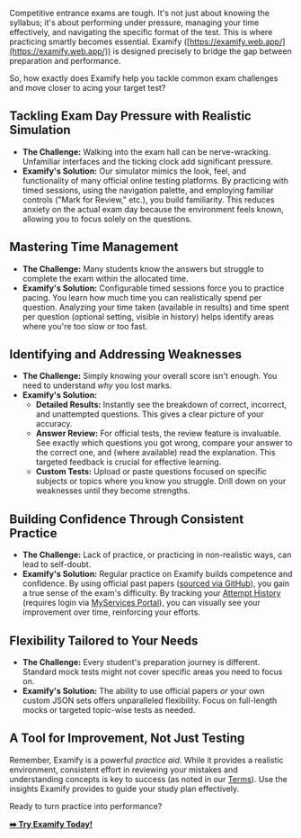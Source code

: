 Competitive entrance exams are tough. It's not just about knowing the syllabus; it's about performing under pressure, managing your time effectively, and navigating the specific format of the test. This is where practicing smartly becomes essential. Examify ([https://examify.web.app/](https://examify.web.app/)) is designed precisely to bridge the gap between preparation and performance.

So, how exactly does Examify help you tackle common exam challenges and move closer to acing your target test?

## Tackling Exam Day Pressure with Realistic Simulation

*   **The Challenge:** Walking into the exam hall can be nerve-wracking. Unfamiliar interfaces and the ticking clock add significant pressure.
*   **Examify's Solution:** Our simulator mimics the look, feel, and functionality of many official online testing platforms. By practicing with timed sessions, using the navigation palette, and employing familiar controls ("Mark for Review," etc.), you build familiarity. This reduces anxiety on the actual exam day because the environment feels known, allowing you to focus solely on the questions.

## Mastering Time Management

*   **The Challenge:** Many students know the answers but struggle to complete the exam within the allocated time.
*   **Examify's Solution:** Configurable timed sessions force you to practice pacing. You learn how much time you can realistically spend per question. Analyzing your time taken (available in results) and time spent per question (optional setting, visible in history) helps identify areas where you're too slow or too fast.

## Identifying and Addressing Weaknesses

*   **The Challenge:** Simply knowing your overall score isn't enough. You need to understand *why* you lost marks.
*   **Examify's Solution:**
    *   **Detailed Results:** Instantly see the breakdown of correct, incorrect, and unattempted questions. This gives a clear picture of your accuracy.
    *   **Answer Review:** For official tests, the review feature is invaluable. See exactly which questions you got wrong, compare your answer to the correct one, and (where available) read the explanation. This targeted feedback is crucial for effective learning.
    *   **Custom Tests:** Upload or paste questions focused on specific subjects or topics where you know you struggle. Drill down on your weaknesses until they become strengths.

## Building Confidence Through Consistent Practice

*   **The Challenge:** Lack of practice, or practicing in non-realistic ways, can lead to self-doubt.
*   **Examify's Solution:** Regular practice on Examify builds competence and confidence. By using official past papers ([sourced via GitHub](https://github.com/Samkarya/online-exam-questions)), you gain a true sense of the exam's difficulty. By tracking your [Attempt History](/profile) (requires login via [MyServices Portal](https://bcaexamprep.web.app/)), you can visually see your improvement over time, reinforcing your efforts.

## Flexibility Tailored to Your Needs

*   **The Challenge:** Every student's preparation journey is different. Standard mock tests might not cover specific areas you need to focus on.
*   **Examify's Solution:** The ability to use official papers *or* your own custom JSON sets offers unparalleled flexibility. Focus on full-length mocks or targeted topic-wise tests as needed.

## A Tool for Improvement, Not Just Testing

Remember, Examify is a powerful *practice aid*. While it provides a realistic environment, consistent effort in reviewing your mistakes and understanding concepts is key to success (as noted in our [Terms](/terms-of-service)). Use the insights Examify provides to guide your study plan effectively.

Ready to turn practice into performance?

[**➡️ Try Examify Today!**](https://examify.web.app/select-exam)
